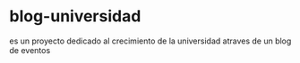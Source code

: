 # blog-universidad
es un proyecto dedicado al crecimiento de la universidad  atraves de un blog de eventos

